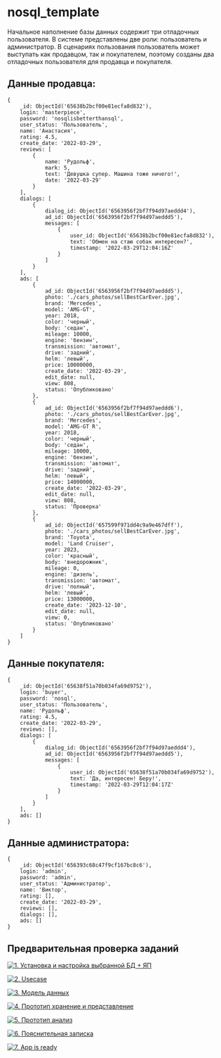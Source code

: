 # nosql_template
Начальное наполнение базы данных содержит три отладочных пользователя. В системе представлены две роли: пользователь и администратор. В сценариях пользования пользователь может выступать как продавцом, так и покупателем, поэтому созданы два отладочных пользователя для продавца и покупателя.

## Данные продавца:
```shell
{
    _id: ObjectId('65638b2bcf00e81ecfa8d832'),
    login: 'masterpiece',
    password: 'nosqlisbetterthansql',
    user_status: 'Пользователь',
    name: 'Анастасия',
    rating: 4.5,
    create_date: '2022-03-29',
    reviews: [
        {
            name: 'Рудольф',
            mark: 5,
            text: 'Девушка супер. Машина тоже ничего!',
            date: '2022-03-29'
        }
    ],
    dialogs: [
        {
            dialog_id: ObjectId('6563956f2bf7f94d97aeddd4'),
            ad_id: ObjectId('6563956f2bf7f94d97aeddd5'),
            messages: [
                {
                    user_id: ObjectId('65638b2bcf00e81ecfa8d832'),
                    text: 'Обмен на стаю собак интересен?',
                    timestamp: '2022-03-29Т12:04:16Z'
                }
            ]
        }
    ],
    ads: [
        {
            ad_id: ObjectId('6563956f2bf7f94d97aeddd5'),
            photo: './cars_photos/sellBestCarEver.jpg',
            brand: 'Mercedes',
            model: 'AMG-GT',
            year: 2018,
            color: 'черный',
            body: 'седан',
            mileage: 10000,
            engine: 'бензин',
            transmission: 'автомат',
            drive: 'задний',
            helm: 'левый',
            price: 10000000,
            create_date: '2022-03-29',
            edit_date: null,
            view: 808,
            status: 'Опубликовано'
        },
        {
            ad_id: ObjectId('6563956f2bf7f94d97aeddd6'),
            photo: './cars_photos/sellBestCarEver.jpg',
            brand: 'Mercedes',
            model: 'AMG-GT R',
            year: 2018,
            color: 'черный',
            body: 'седан',
            mileage: 10000,
            engine: 'бензин',
            transmission: 'автомат',
            drive: 'задний',
            helm: 'левый',
            price: 14000000,
            create_date: '2022-03-29',
            edit_date: null,
            view: 808,
            status: 'Проверка'
        },
        {
            ad_id: ObjectId('657599f971dd4c9a9e467dff'),
            photo: './cars_photos/sellBestCarEver.jpg',
            brand: 'Toyota',
            model: 'Land Cruiser',
            year: 2023,
            color: 'красный',
            body: 'внедорожник',
            mileage: 0,
            engine: 'дизель',
            transmission: 'автомат',
            drive: 'полный',
            helm: 'левый',
            price: 13000000,
            create_date: '2023-12-10',
            edit_date: null,
            view: 0,
            status: 'Опубликовано'
        }
    ]
}
```
## Данные покупателя:
```shell
{
    _id: ObjectId('65638f51a70b034fa69d9752'),
    login: 'buyer',
    password: 'nosql',
    user_status: 'Пользователь',
    name: 'Рудольф',
    rating: 4.5,
    create_date: '2022-03-29',
    reviews: [],
    dialogs: [
        {
            dialog_id: ObjectId('6563956f2bf7f94d97aeddd4'),
            ad_id: ObjectId('6563956f2bf7f94d97aeddd5'),
            messages: [
                {
                    user_id: ObjectId('65638f51a70b034fa69d9752'),
                    text: 'Да, интересен! Беру!',
                    timestamp: '2022-03-29Т12:04:17Z'
                }
            ]
        }
    ],
    ads: []
}
```
## Данные администратора:
```shell
{
    _id: ObjectId('656393c68c47f9cf167bc8c6'),
    login: 'admin',
    password: 'admin',
    user_status: 'Администратор',
    name: 'Виктор',
    rating: [],
    create_date: '2022-03-29',
    reviews: [],
    dialogs: [],
    ads: []
}
```

## Предварительная проверка заданий

<a href=" ./../../../actions/workflows/1_helloworld.yml" >![1. Установка и настройка выбранной БД + ЯП]( ./../../actions/workflows/1_helloworld.yml/badge.svg)</a>

<a href=" ./../../../actions/workflows/2_usecase.yml" >![2. Usecase]( ./../../actions/workflows/2_usecase.yml/badge.svg)</a>

<a href=" ./../../../actions/workflows/3_data_model.yml" >![3. Модель данных]( ./../../actions/workflows/3_data_model.yml/badge.svg)</a>

<a href=" ./../../../actions/workflows/4_prototype_store_and_view.yml" >![4. Прототип хранение и представление]( ./../../actions/workflows/4_prototype_store_and_view.yml/badge.svg)</a>

<a href=" ./../../../actions/workflows/5_prototype_analysis.yml" >![5. Прототип анализ]( ./../../actions/workflows/5_prototype_analysis.yml/badge.svg)</a> 

<a href=" ./../../../actions/workflows/6_report.yml" >![6. Пояснительная записка]( ./../../actions/workflows/6_report.yml/badge.svg)</a>

<a href=" ./../../../actions/workflows/7_app_is_ready.yml" >![7. App is ready]( ./../../actions/workflows/7_app_is_ready.yml/badge.svg)</a>
